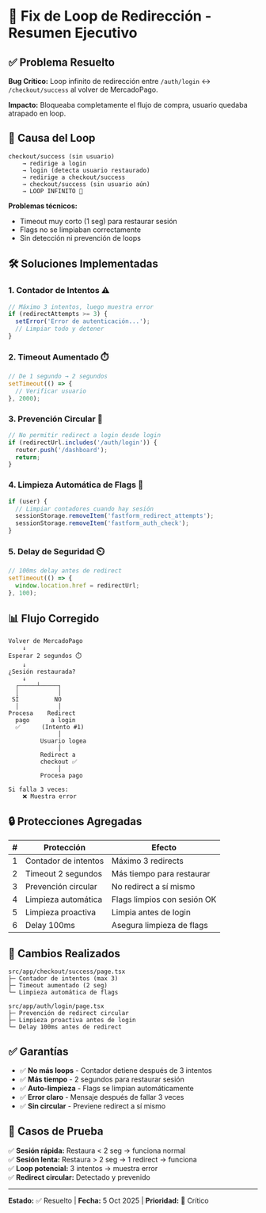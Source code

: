# 🔧 Fix de Loop de Redirección - Resumen Ejecutivo

## ✅ Problema Resuelto

**Bug Crítico:** Loop infinito de redirección entre `/auth/login` ↔ `/checkout/success` al volver de MercadoPago.

**Impacto:** Bloqueaba completamente el flujo de compra, usuario quedaba atrapado en loop.

## 🐛 Causa del Loop

```
checkout/success (sin usuario) 
    → redirige a login
    → login (detecta usuario restaurado)
    → redirige a checkout/success
    → checkout/success (sin usuario aún)
    → LOOP INFINITO 🔄
```

**Problemas técnicos:**
- Timeout muy corto (1 seg) para restaurar sesión
- Flags no se limpiaban correctamente
- Sin detección ni prevención de loops

## 🛠️ Soluciones Implementadas

### 1. Contador de Intentos ⚠️
```typescript
// Máximo 3 intentos, luego muestra error
if (redirectAttempts >= 3) {
  setError('Error de autenticación...');
  // Limpiar todo y detener
}
```

### 2. Timeout Aumentado ⏱️
```typescript
// De 1 segundo → 2 segundos
setTimeout(() => {
  // Verificar usuario
}, 2000);
```

### 3. Prevención Circular 🔄
```typescript
// No permitir redirect a login desde login
if (redirectUrl.includes('/auth/login')) {
  router.push('/dashboard');
  return;
}
```

### 4. Limpieza Automática de Flags 🧹
```typescript
if (user) {
  // Limpiar contadores cuando hay sesión
  sessionStorage.removeItem('fastform_redirect_attempts');
  sessionStorage.removeItem('fastform_auth_check');
}
```

### 5. Delay de Seguridad ⏲️
```typescript
// 100ms delay antes de redirect
setTimeout(() => {
  window.location.href = redirectUrl;
}, 100);
```

## 📊 Flujo Corregido

```
Volver de MercadoPago
    ↓
Esperar 2 segundos ⏱️
    ↓
¿Sesión restaurada?
    ↓
  ┌─────┴─────┐
  │           │
 SÍ          NO
  │           │
Procesa    Redirect
  pago      a login
  ✅      (Intento #1)
              │
         Usuario logea
              │
         Redirect a
         checkout ✅
              │
         Procesa pago
         
Si falla 3 veces:
    ❌ Muestra error
```

## 🔒 Protecciones Agregadas

| # | Protección | Efecto |
|---|------------|--------|
| 1 | Contador de intentos | Máximo 3 redirects |
| 2 | Timeout 2 segundos | Más tiempo para restaurar |
| 3 | Prevención circular | No redirect a sí mismo |
| 4 | Limpieza automática | Flags limpios con sesión OK |
| 5 | Limpieza proactiva | Limpia antes de login |
| 6 | Delay 100ms | Asegura limpieza de flags |

## 📁 Cambios Realizados

```
src/app/checkout/success/page.tsx
├─ Contador de intentos (max 3)
├─ Timeout aumentado (2 seg)
└─ Limpieza automática de flags

src/app/auth/login/page.tsx
├─ Prevención de redirect circular
├─ Limpieza proactiva antes de login
└─ Delay 100ms antes de redirect
```

## ✅ Garantías

- ✅ **No más loops** - Contador detiene después de 3 intentos
- ✅ **Más tiempo** - 2 segundos para restaurar sesión
- ✅ **Auto-limpieza** - Flags se limpian automáticamente
- ✅ **Error claro** - Mensaje después de fallar 3 veces
- ✅ **Sin circular** - Previene redirect a sí mismo

## 🧪 Casos de Prueba

✅ **Sesión rápida:** Restaura < 2 seg → funciona normal  
✅ **Sesión lenta:** Restaura > 2 seg → 1 redirect → funciona  
✅ **Loop potencial:** 3 intentos → muestra error  
✅ **Redirect circular:** Detectado y prevenido  

---

**Estado:** ✅ Resuelto | **Fecha:** 5 Oct 2025 | **Prioridad:** 🔴 Crítico
